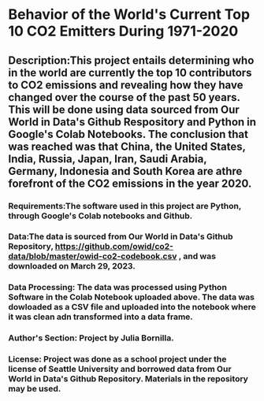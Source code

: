 # Behavior of the World's Current Top 10 CO2 Emitters During 1971-2020

## Description:This project entails determining who in the world are currently the top 10 contributors to CO2 emissions and revealing how they have changed over the course of the past 50 years. This will be done using data sourced from Our World in Data's Github Respository and Python in Google's Colab Notebooks. The conclusion that was reached was that China, the United States, India, Russia, Japan, Iran, Saudi Arabia, Germany, Indonesia and South Korea are athre forefront of the CO2 emissions in the year 2020.

### Requirements:The software used in this project are Python, through Google's Colab notebooks and Github.

### Data:The data is sourced from Our World in Data's Github Repository, https://github.com/owid/co2-data/blob/master/owid-co2-codebook.csv , and was downloaded on March 29, 2023.

### Data Processing: The data was processed using Python Software in the Colab Notebook uploaded above. The data was dowloaded as a CSV file and uploaded into the notebook where it was clean adn transformed into a data frame.

### Author's Section: Project by Julia Bornilla.

### License: Project was done as a school project under the license of Seattle University and borrowed data from Our World in Data's Github Repository. Materials in the repository may be used.
